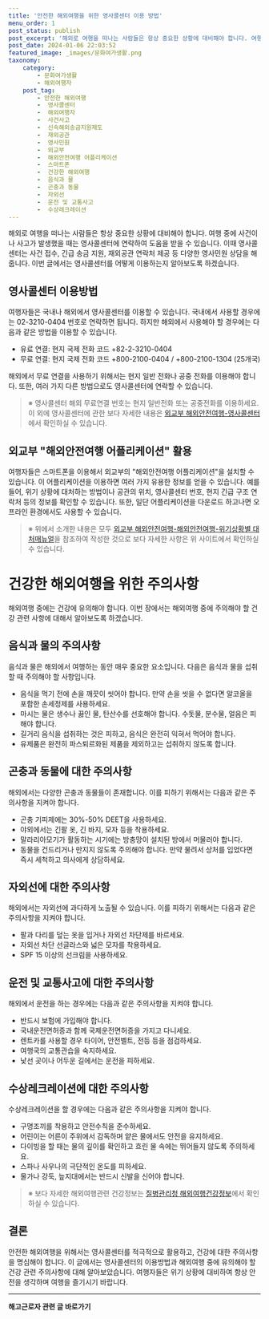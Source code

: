 ```yaml
---
title: '안전한 해외여행을 위한 영사콜센터 이용 방법'
menu_order: 1
post_status: publish
post_excerpt: '해외로 여행을 떠나는 사람들은 항상 중요한 상황에 대비해야 합니다. 여행 중에 사건이나 사고가 발생했을 때는 영사콜센터에 연락하여 도움을 받을 수 있습니다. 이때 영사콜센터는 사건 접수, 긴급 송금 지원, 재외공관 연락처 제공 등 다양한 영사민원 상담을 해줍니다. 이번 글에서는 영사콜센터를 어떻게 이용하는지 알아보도록 하겠습니다.'
post_date: 2024-01-06 22:03:52
featured_image: _images/문화여가생활.png
taxonomy:
    category:
        - 문화여가생활
        - 해외여행자
    post_tag:
        - 안전한 해외여행
        -  영사콜센터
        -  해외여행자
        -  사건사고
        -  신속해외송금지원제도
        -  재외공관
        -  영사민원
        -  외교부
        -  해외안전여행 어플리케이션
        -  스마트폰
        -  건강한 해외여행
        -  음식과 물
        -  곤충과 동물
        -  자외선
        -  운전 및 교통사고
        -  수상레크레이션
---
```



해외로 여행을 떠나는 사람들은 항상 중요한 상황에 대비해야 합니다. 여행 중에 사건이나 사고가 발생했을 때는 영사콜센터에 연락하여 도움을 받을 수 있습니다. 이때 영사콜센터는 사건 접수, 긴급 송금 지원, 재외공관 연락처 제공 등 다양한 영사민원 상담을 해줍니다. 이번 글에서는 영사콜센터를 어떻게 이용하는지 알아보도록 하겠습니다.

## 영사콜센터 이용방법 

여행자들은 국내나 해외에서 영사콜센터를 이용할 수 있습니다. 국내에서 사용할 경우에는 02-3210-0404 번호로 연락하면 됩니다. 하지만 해외에서 사용해야 할 경우에는 다음과 같은 방법을 이용할 수 있습니다.

- 유료 연결: 현지 국제 전화 코드 +82-2-3210-0404
- 무료 연결: 현지 국제 전화 코드 +800-2100-0404 / +800-2100-1304 (25개국)

해외에서 무료 연결을 사용하기 위해서는 현지 일반 전화나 공중 전화를 이용해야 합니다. 또한, 여러 가지 다른 방법으로도 영사콜센터에 연락할 수 있습니다.

> ※ 영사콜센터 해외 무료연결 번호는 현지 일반전화 또는 공중전화를 이용하세요. 이 외에 영사콜센터에 관한 보다 자세한 내용은 [외교부 해외안전여행-영사콜센터](링크)에서 확인하실 수 있습니다.

## 외교부 "해외안전여행 어플리케이션" 활용

여행자들은 스마트폰을 이용해서 외교부의 "해외안전여행 어플리케이션"을 설치할 수 있습니다. 이 어플리케이션을 이용하면 여러 가지 유용한 정보를 얻을 수 있습니다. 예를 들어, 위기 상황에 대처하는 방법이나 공관의 위치, 영사콜센터 번호, 현지 긴급 구조 연락처 등의 정보를 확인할 수 있습니다. 또한, 일단 어플리케이션을 다운로드 하고나면 오프라인 환경에서도 사용할 수 있습니다.

> ※ 위에서 소개한 내용은 모두 [외교부 해외안전여행-해외안전여행-위기상황별 대처매뉴얼](링크)을 참조하여 작성한 것으로 보다 자세한 사항은 위 사이트에서 확인하실 수 있습니다.

# 건강한 해외여행을 위한 주의사항 

해외여행 중에는 건강에 유의해야 합니다. 이번 장에서는 해외여행 중에 주의해야 할 건강 관련 사항에 대해서 알아보도록 하겠습니다.

## 음식과 물의 주의사항

음식과 물은 해외에서 여행하는 동안 매우 중요한 요소입니다. 다음은 음식과 물을 섭취할 때 주의해야 할 사항입니다.

- 음식을 먹기 전에 손을 깨끗이 씻어야 합니다. 만약 손을 씻을 수 없다면 알코올을 포함한 손세정제를 사용하세요.
- 마시는 물은 생수나 끓인 물, 탄산수를 선호해야 합니다. 수돗물, 분수물, 얼음은 피해야 합니다.
- 길거리 음식을 섭취하는 것은 피하고, 음식은 완전히 익혀서 먹어야 합니다.
- 유제품은 완전히 파스퇴르화된 제품을 제외하고는 섭취하지 않도록 합니다.

## 곤충과 동물에 대한 주의사항

해외에서는 다양한 곤충과 동물들이 존재합니다. 이를 피하기 위해서는 다음과 같은 주의사항을 지켜야 합니다.

- 곤충 기피제에는 30%-50% DEET을 사용하세요.
- 야외에서는 긴팔 옷, 긴 바지, 모자 등을 착용하세요.
- 말라리아모기가 활동하는 시기에는 방충망이 설치된 방에서 머물러야 합니다.
- 동물을 건드리거나 만지지 않도록 주의해야 합니다. 만약 물려서 상처를 입었다면 즉시 세척하고 의사에게 상담하세요.

## 자외선에 대한 주의사항

해외에서는 자외선에 과다하게 노출될 수 있습니다. 이를 피하기 위해서는 다음과 같은 주의사항을 지켜야 합니다.

- 팔과 다리를 덮는 옷을 입거나 자외선 차단제를 바르세요.
- 자외선 차단 선글라스와 넓은 모자를 착용하세요.
- SPF 15 이상의 선크림을 사용하세요.

## 운전 및 교통사고에 대한 주의사항

해외에서 운전을 하는 경우에는 다음과 같은 주의사항을 지켜야 합니다.

- 반드시 보험에 가입해야 합니다.
- 국내운전면허증과 함께 국제운전면허증을 가지고 다니세요.
- 렌트카를 사용할 경우 타이어, 안전벨트, 전등 등을 점검하세요.
- 여행국의 교통관습을 숙지하세요.
- 낯선 곳이나 어두운 길에서는 운전을 피하세요.

## 수상레크레이션에 대한 주의사항

수상레크레이션을 할 경우에는 다음과 같은 주의사항을 지켜야 합니다.

- 구명조끼를 착용하고 안전수칙을 준수하세요.
- 어린이는 어른이 주위에서 감독하며 얕은 물에서도 안전을 유지하세요.
- 다이빙을 할 때는 물의 깊이를 확인하고 흐린 물 속에는 뛰어들지 않도록 주의하세요.
- 스파나 사우나의 극단적인 온도를 피하세요.
- 물가나 강둑, 늪지대에서는 반드시 신발을 신어야 합니다.

> ※ 보다 자세한 해외여행관련 건강정보는 [질병관리청 해외여행건강정보](링크)에서 확인하실 수 있습니다.

## 결론

안전한 해외여행을 위해서는 영사콜센터를 적극적으로 활용하고, 건강에 대한 주의사항을 명심해야 합니다. 이 글에서는 영사콜센터의 이용방법과 해외여행 중에 유의해야 할 건강 관련 주의사항에 대해 알아보았습니다. 여행자들은 위기 상황에 대비하여 항상 안전을 생각하며 여행을 즐기시기 바랍니다.
<!-- wp:separator -->
<hr class="wp-block-separator has-alpha-channel-opacity"/>
<!-- /wp:separator -->

<!-- wp:group {"backgroundColor":"base","layout":{"type":"constrained"}} -->
<div class="wp-block-group has-base-background-color has-background"><!-- wp:paragraph {"align":"center","fontSize":"medium"} -->
<p class="has-text-align-center has-large-font-size"><strong>해고근로자 관련 글 바로가기</strong></p>
<!-- /wp:paragraph -->


<!-- wp:latest-posts
{"categories":[{"id":12660,"count":19,"description":"","link":"https://uknowlaw.com/category/%ed%95%b4%ea%b3%a0%ea%b7%bc%eb%a1%9c%ec%9e%90/","name":"해고근로자","slug":"해고근로자","taxonomy":"category","parent":0,"meta":[],"_links":{"self":[{"href":"https://uknowlaw.com/wp-json/wp/v2/categories/12660"}],"collection":[{"href":"https://uknowlaw.com/wp-json/wp/v2/categories"}],"about":[{"href":"https://uknowlaw.com/wp-json/wp/v2/taxonomies/category"}],"wp:post_type":[{"href":"https://uknowlaw.com/wp-json/wp/v2/posts?categories=12660"}],"curies":[{"name":"wp","href":"https://api.w.org/{rel}","templated":true}]}}],"postsToShow":100,"excerptLength":28,"postLayout":"grid","columns":2,"featuredImageAlign":"left","featuredImageSizeSlug":"large","fontSize":"small"} /--></div>
<!-- /wp:group -->